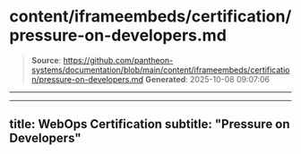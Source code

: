 # content/iframeembeds/certification/pressure-on-developers.md

> **Source**: https://github.com/pantheon-systems/documentation/blob/main/content/iframeembeds/certification/pressure-on-developers.md
> **Generated**: 2025-10-08 09:07:06

---

---
title: WebOps Certification
subtitle: "Pressure on Developers"
---

<Partial file="certification-guide/pressure-on-developers.md" />
